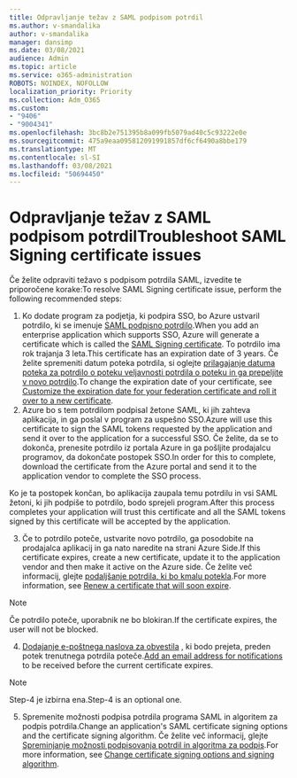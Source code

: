 ```yaml
---
title: Odpravljanje težav z SAML podpisom potrdil
ms.author: v-smandalika
author: v-smandalika
manager: dansimp
ms.date: 03/08/2021
audience: Admin
ms.topic: article
ms.service: o365-administration
ROBOTS: NOINDEX, NOFOLLOW
localization_priority: Priority
ms.collection: Adm_O365
ms.custom:
- "9406"
- "9004341"
ms.openlocfilehash: 3bc8b2e751395b8a099fb5079ad40c5c93222e0e
ms.sourcegitcommit: 475a9eaa095812091991857df6cf6490a8bbe179
ms.translationtype: MT
ms.contentlocale: sl-SI
ms.lasthandoff: 03/08/2021
ms.locfileid: "50694450"
---
```

# <a name="troubleshoot-saml-signing-certificate-issues"></a><span data-ttu-id="86596-102">Odpravljanje težav z SAML podpisom potrdil</span><span class="sxs-lookup"><span data-stu-id="86596-102">Troubleshoot SAML Signing certificate issues</span></span>

<span data-ttu-id="86596-103">Če želite odpraviti težavo s podpisom potrdila SAML, izvedite te priporočene korake:</span><span class="sxs-lookup"><span data-stu-id="86596-103">To resolve SAML Signing certificate issue, perform the following recommended steps:</span></span>

1. <span data-ttu-id="86596-104">Ko dodate program za podjetja, ki podpira SSO, bo Azure ustvaril potrdilo, ki se imenuje [SAML podpisno potrdilo](https://docs.microsoft.com/azure/active-directory/manage-apps/manage-certificates-for-federated-single-sign-on#auto-generated-certificate-for-gallery-and-non-gallery-applications).</span><span class="sxs-lookup"><span data-stu-id="86596-104">When you add an enterprise application which supports SSO, Azure will generate a certificate which is called the [SAML Signing certificate](https://docs.microsoft.com/azure/active-directory/manage-apps/manage-certificates-for-federated-single-sign-on#auto-generated-certificate-for-gallery-and-non-gallery-applications).</span></span> <span data-ttu-id="86596-105">To potrdilo ima rok trajanja 3 leta.</span><span class="sxs-lookup"><span data-stu-id="86596-105">This certificate has an expiration date of 3 years.</span></span> <span data-ttu-id="86596-106">Če želite spremeniti datum poteka potrdila, si oglejte [prilagajanje datuma poteka za potrdilo o poteku veljavnosti potrdila o poteku in ga prepeljite v novo potrdilo](https://docs.microsoft.com/azure/active-directory/manage-apps/manage-certificates-for-federated-single-sign-on#customize-the-expiration-date-for-your-federation-certificate-and-roll-it-over-to-a-new-certificate).</span><span class="sxs-lookup"><span data-stu-id="86596-106">To change the expiration date of your certificate, see [Customize the expiration date for your federation certificate and roll it over to a new certificate](https://docs.microsoft.com/azure/active-directory/manage-apps/manage-certificates-for-federated-single-sign-on#customize-the-expiration-date-for-your-federation-certificate-and-roll-it-over-to-a-new-certificate).</span></span>
2. <span data-ttu-id="86596-107">Azure bo s tem potrdilom podpisal žetone SAML, ki jih zahteva aplikacija, in ga poslal v program za uspešno SSO.</span><span class="sxs-lookup"><span data-stu-id="86596-107">Azure will use this certificate to sign the SAML tokens requested by the application and send it over to the application for a successful SSO.</span></span> <span data-ttu-id="86596-108">Če želite, da se to dokonča, prenesite potrdilo iz portala Azure in ga pošljite prodajalcu programov, da dokončate postopek SSO.</span><span class="sxs-lookup"><span data-stu-id="86596-108">In order for this to complete, download the certificate from the Azure portal and send it to the application vendor to complete the SSO process.</span></span>

<span data-ttu-id="86596-109">Ko je ta postopek končan, bo aplikacija zaupala temu potrdilu in vsi SAML žetoni, ki jih podpiše to potrdilo, bodo sprejeli program.</span><span class="sxs-lookup"><span data-stu-id="86596-109">After this process completes your application will trust this certificate and all the SAML tokens signed by this certificate will be accepted by the application.</span></span>

3. <span data-ttu-id="86596-110">Če to potrdilo poteče, ustvarite novo potrdilo, ga posodobite na prodajalca aplikacij in ga nato naredite na strani Azure Side.</span><span class="sxs-lookup"><span data-stu-id="86596-110">If this certificate expires, create a new certificate, update it to the application vendor and then make it active on the Azure side.</span></span> <span data-ttu-id="86596-111">Če želite več informacij, glejte [podaljšanje potrdila, ki bo kmalu potekla](https://docs.microsoft.com/azure/active-directory/manage-apps/manage-certificates-for-federated-single-sign-on#renew-a-certificate-that-will-soon-expire).</span><span class="sxs-lookup"><span data-stu-id="86596-111">For more information, see [Renew a certificate that will soon expire](https://docs.microsoft.com/azure/active-directory/manage-apps/manage-certificates-for-federated-single-sign-on#renew-a-certificate-that-will-soon-expire).</span></span>

> [!NOTE]
> <span data-ttu-id="86596-112">Če potrdilo poteče, uporabnik ne bo blokiran.</span><span class="sxs-lookup"><span data-stu-id="86596-112">If the certificate expires, the user will not be blocked.</span></span>

4. <span data-ttu-id="86596-113">[Dodajanje e-poštnega naslova za obvestila](https://docs.microsoft.com/azure/active-directory/manage-apps/manage-certificates-for-federated-single-sign-on#add-email-notification-addresses-for-certificate-expiration) , ki bodo prejeta, preden potek trenutnega potrdila poteče.</span><span class="sxs-lookup"><span data-stu-id="86596-113">[Add an email address for notifications](https://docs.microsoft.com/azure/active-directory/manage-apps/manage-certificates-for-federated-single-sign-on#add-email-notification-addresses-for-certificate-expiration) to be received before the current certificate expires.</span></span>

> [!NOTE]
> <span data-ttu-id="86596-114">Step-4 je izbirna ena.</span><span class="sxs-lookup"><span data-stu-id="86596-114">Step-4 is an optional one.</span></span>

5. <span data-ttu-id="86596-115">Spremenite možnosti podpisa potrdila programa SAML in algoritem za podpis potrdila.</span><span class="sxs-lookup"><span data-stu-id="86596-115">Change an application's SAML certificate signing options and the certificate signing algorithm.</span></span> <span data-ttu-id="86596-116">Če želite več informacij, glejte [Spreminjanje možnosti podpisovanja potrdil in algoritma za podpis](https://docs.microsoft.com/azure/active-directory/manage-apps/certificate-signing-options).</span><span class="sxs-lookup"><span data-stu-id="86596-116">For more information, see [Change certificate signing options and signing algorithm](https://docs.microsoft.com/azure/active-directory/manage-apps/certificate-signing-options).</span></span>

